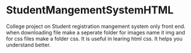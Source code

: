 # StudentMangementSystemHTML
College project on Student registration mangement system only front end.
when downloading file make a seperate folder for images name it img and for css files make a folder css.
It is useful in learing html css.
It helps you understand better.

